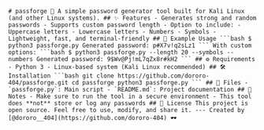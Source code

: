<pre><code># passforge 🔐 A simple password generator tool built for Kali Linux (and other Linux systems). ## ✨ Features - Generates strong and random passwords - Supports custom password length - Option to include: - Uppercase letters - Lowercase letters - Numbers - Symbols - Lightweight, fast, and terminal-friendly ## 🧪 Example Usage ```bash $ python3 passforge.py Generated password: p#X7v!q2sLz1 ``` With custom options: ```bash $ python3 passforge.py --length 20 --symbols --numbers Generated password: 9$Wv@Pj!mL7qZx8r#kH2 ``` ## ⚙️ Requirements - Python 3 - Linux-based system (Kali Linux recommended) ## 🛠️ Installation ```bash git clone https://github.com/dororo-404/passforge.git cd passforge python3 passforge.py ``` ## 📂 Files - `passforge.py`: Main script - `README.md`: Project documentation ## 🧠 Notes - Make sure to run the tool in a secure environment - This tool does **not** store or log any passwords ## 📜 License This project is open source. Feel free to use, modify, and share it. --- Created by [@dororo__404](https://github.com/dororo-404) 🕶️ </code></pre>